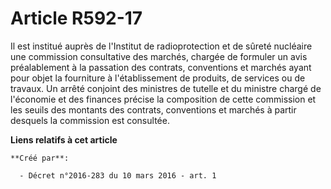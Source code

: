 # Article R592-17

Il est institué auprès de l'Institut de radioprotection et de sûreté nucléaire une commission consultative des marchés,
chargée de formuler un avis préalablement à la passation des contrats, conventions et marchés ayant pour objet la fourniture
à l'établissement de produits, de services ou de travaux. Un arrêté conjoint des ministres de tutelle et du ministre chargé
de l'économie et des finances précise la composition de cette commission et les seuils des montants des contrats, conventions
et marchés à partir desquels la commission est consultée.

**Liens relatifs à cet article**

	**Créé par**:

	  - Décret n°2016-283 du 10 mars 2016 - art. 1
